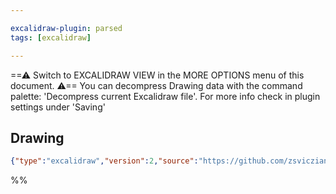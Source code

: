 ```yaml
---

excalidraw-plugin: parsed
tags: [excalidraw]

---
```

==⚠  Switch to EXCALIDRAW VIEW in the MORE OPTIONS menu of this document. ⚠== You can decompress Drawing data with the command palette: 'Decompress current Excalidraw file'. For more info check in plugin settings under 'Saving'


## Drawing
```json
{"type":"excalidraw","version":2,"source":"https://github.com/zsviczian/obsidian-excalidraw-plugin/releases/tag/2.6.8","elements":[],"appState":{"gridSize":null,"viewBackgroundColor":"#ffffff"}}
```
%%